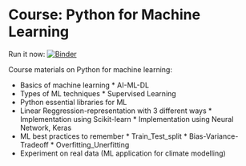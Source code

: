 # Course: Python for Machine Learning

Run it now: [![Binder](https://mybinder.org/badge_logo.svg)](https://mybinder.org/v2/gh/mardatade/Course-Python-for-Machine-Learning/master)

Course materials on Python for machine learning:
* Basics of machine learning
      * AI-ML-DL
* Types of ML techniques
      * Supervised Learning
* Python essential libraries for ML
* Linear Reggression-representation with 3 different ways
      * Implementation using Scikit-learn
      * Implementation using Neural Network, Keras
* ML best practices to remember
      * Train_Test_split
      * Bias-Variance-Tradeoff
      * Overfitting_Unerfitting
* Experiment on real data (ML application for climate modelling)
